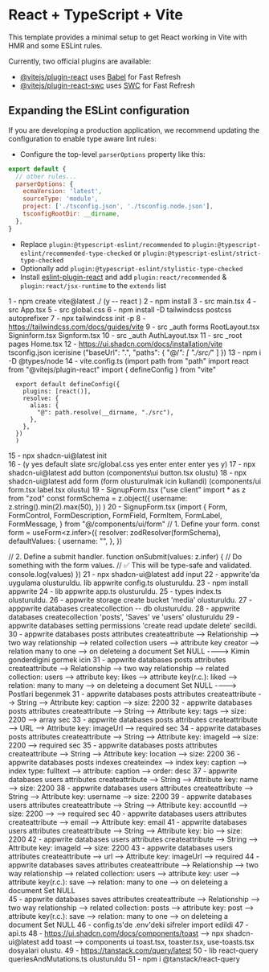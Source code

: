 # React + TypeScript + Vite

This template provides a minimal setup to get React working in Vite with HMR and some ESLint rules.

Currently, two official plugins are available:

- [@vitejs/plugin-react](https://github.com/vitejs/vite-plugin-react/blob/main/packages/plugin-react/README.md) uses [Babel](https://babeljs.io/) for Fast Refresh
- [@vitejs/plugin-react-swc](https://github.com/vitejs/vite-plugin-react-swc) uses [SWC](https://swc.rs/) for Fast Refresh

## Expanding the ESLint configuration

If you are developing a production application, we recommend updating the configuration to enable type aware lint rules:

- Configure the top-level `parserOptions` property like this:

```js
export default {
  // other rules...
  parserOptions: {
    ecmaVersion: 'latest',
    sourceType: 'module',
    project: ['./tsconfig.json', './tsconfig.node.json'],
    tsconfigRootDir: __dirname,
  },
}
```

- Replace `plugin:@typescript-eslint/recommended` to `plugin:@typescript-eslint/recommended-type-checked` or `plugin:@typescript-eslint/strict-type-checked`
- Optionally add `plugin:@typescript-eslint/stylistic-type-checked`
- Install [eslint-plugin-react](https://github.com/jsx-eslint/eslint-plugin-react) and add `plugin:react/recommended` & `plugin:react/jsx-runtime` to the `extends` list

1 - npm create vite@latest ./  (y -- react )
2 - npm install
3 - src main.tsx
4 - src App.tsx
5 - src global.css
6 - npm install -D tailwindcss postcss autoprefixer
7 - npx tailwindcss init -p
8 - https://tailwindcss.com/docs/guides/vite
9 - src _auth forms RootLayout.tsx Signinform.tsx Signform.tsx
10 - src _auth AuthLayout.tsx
11 - src _root pages Home.tsx
12 - https://ui.shadcn.com/docs/installation/vite 
      tsconfig.json icerisine ("baseUrl": ".",
    "paths": {
      "@/*": [
        "./src/*"
      ]
    })
13 - npm i -D @types/node
14 - vite.config.ts (import path from "path"
      import react from "@vitejs/plugin-react"
      import { defineConfig } from "vite"

      export default defineConfig({
        plugins: [react()],
        resolve: {
          alias: {
            "@": path.resolve(__dirname, "./src"),
          },
        },
      })
      )
15 - npx shadcn-ui@latest init   
16 - (y yes default slate src/global.css yes enter enter enter yes y)
17 - npx shadcn-ui@latest add button (components\ui button.tsx olustu)
18 - npx shadcn-ui@latest add form (form olusturulmak icin kullandi) (components/ui form.tsx label.tsx olustu)
19 - SignupForm.tsx ("use client"
      import * as z from "zod"
      const formSchema = z.object({
        username: z.string().min(2).max(50),
      })
      )
20 - SignupForm.tsx (import {
      Form,
      FormControl,
      FormDescription,
      FormField,
      FormItem,
      FormLabel,
      FormMessage,
    } from "@/components/ui/form"
    // 1. Define your form.
  const form = useForm<z.infer<typeof formSchema>>({
    resolver: zodResolver(formSchema),
    defaultValues: {
      username: "",
    },
  })
 
  // 2. Define a submit handler.
  function onSubmit(values: z.infer<typeof formSchema>) {
    // Do something with the form values.
    // ✅ This will be type-safe and validated.
    console.log(values)
  })
21 - npx shadcn-ui@latest add input
22 - appwrite'da uygulama olusturuldu. lib appwrite config.ts         olusturuldu.
23 - npm install appwrite
24 - lib appwrite app.ts olusturuldu.
25 - types index.ts olusturuldu.
26 - appwrite storage create bucket 'media' olusturuldu.
27 - apppwrite databases createcollection -- db olusturuldu.
28 - appwrite databases createcollection 'posts', 'Saves' ve 'users' olusturuldu
29 - appwrite databases setting permissions 'create read update delete' secildi.
30 - appwrite databases posts attributes createattribute --> Relationship --> two way relationship --> related collection users --> attribute key creator --> relation many to one --> on deleteing a document Set NULL  ----> Kimin gonderdigini gormek icin
31 - appwrite databases posts attributes createattribute --> Relationship --> two way relationship --> related collection: users --> attribute key: likes --> attribute key(r.c.): liked --> relation: many to many --> on deleteing a document Set NULL  ----> Postlari begenmek
31 - appwrite databases posts attributes createattribute --> String --> Attribute key: caption --> size: 2200
32 - appwrite databases posts attributes createattribute --> String --> Attribute key: tags --> size: 2200 --> array sec
33 - appwrite databases posts attributes createattribute --> URL --> Attribute key: imageUrl --> required sec
34 - appwrite databases posts attributes createattribute --> String --> Attribute key: imageId --> size: 2200 --> required sec
35 - appwrite databases posts attributes createattribute --> String --> Attribute key: location --> size: 2200 
36 - appwrite databases posts indexes createindex --> index key: caption --> index type: fulltext --> attribute: caption --> order: desc
37 - appwrite databases users attributes createattribute --> String --> Attribute key: name --> size: 2200 
38 - appwrite databases users attributes createattribute --> String --> Attribute key: username --> size: 2200 
39 - appwrite databases users attributes createattribute --> String --> Attribute key: accountId --> size: 2200 --> --> required sec
40 - appwrite databases users attributes createattribute --> email --> Attribute key: email
41 - appwrite databases users attributes createattribute --> String --> Attribute key: bio --> size: 2200 
42 - appwrite databases users attributes createattribute --> String --> Attribute key: imageId --> size: 2200 
43 - appwrite databases users attributes createattribute --> url --> Attribute key: imageUrl --> required
44 - appwrite databases saves attributes createattribute --> Relationship --> two way relationship --> related collection: users --> attribute key: user --> attribute key(r.c.): save --> relation: many to one --> on deleteing a document Set NULL  
45 - appwrite databases saves attributes createattribute --> Relationship --> two way relationship --> related collection: posts --> attribute key: post --> attribute key(r.c.): save --> relation: many to one --> on deleteing a document Set NULL 
46 - config.ts'de .env'deki sifreler import edildi
47 - api.ts
48 - https://ui.shadcn.com/docs/components/toast  --> npx shadcn-ui@latest add toast --> components ui toast.tsx, toaster.tsx, use-toasts.tsx dosyalari olustu.
49 - https://tanstack.com/query/latest
50 - lib react-query queriesAndMutations.ts olusturuldu
51 - npm i @tanstack/react-query
















